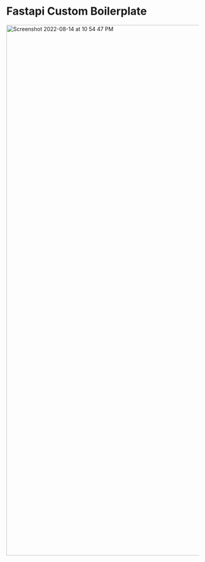 # Fastapi Custom Boilerplate

<img width="1388" alt="Screenshot 2022-08-14 at 10 54 47 PM" src="https://user-images.githubusercontent.com/10258138/184554558-7d2debb4-cccb-4da8-a56a-eb3b9f072da7.png">
